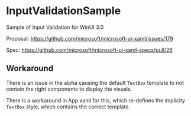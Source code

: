 # InputValidationSample
Sample of Input Validation for WinUI 3.0

Proposal: https://github.com/microsoft/microsoft-ui-xaml/issues/179

Spec: https://github.com/microsoft/microsoft-ui-xaml-specs/pull/26


## Workaround

There is an issue in the alpha causing the default `TextBox` template to not contain the right components to display the visuals.

There is a workaround in App.xaml for this, which re-defines the implicity `TextBox` style, which contains the correct template.